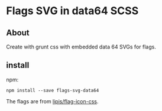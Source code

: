 # Flags SVG in data64 SCSS

## About

Create with grunt css with embedded data 64 SVGs for flags. 


## install

npm:

    npm install --save flags-svg-data64


The flags are from [lipis/flag-icon-css](https://github.com/lipis/flag-icon-css).
